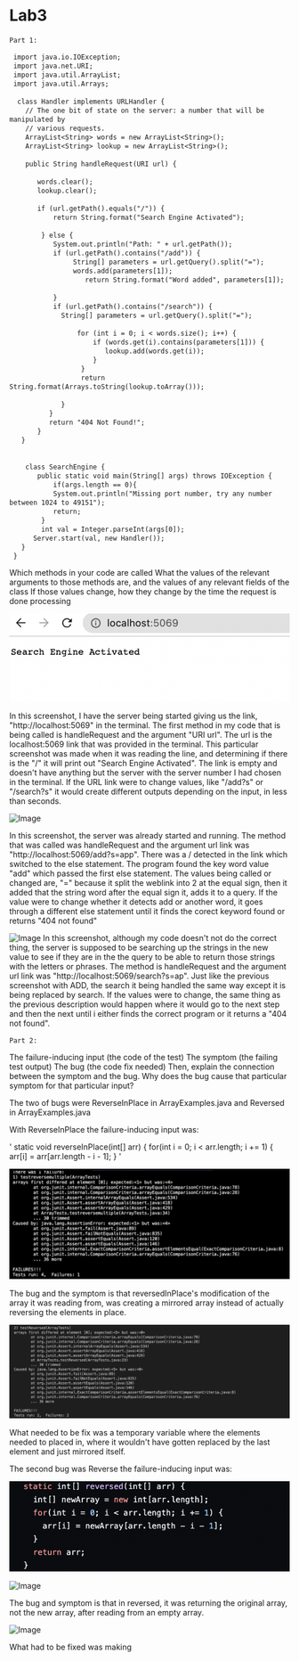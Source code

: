 # Lab3

```
Part 1:
```


     import java.io.IOException;
     import java.net.URI;
     import java.util.ArrayList;
     import java.util.Arrays;

      class Handler implements URLHandler {
        // The one bit of state on the server: a number that will be manipulated by
        // various requests.
        ArrayList<String> words = new ArrayList<String>();
        ArrayList<String> lookup = new ArrayList<String>();

        public String handleRequest(URI url) {
  
           words.clear();
           lookup.clear();

           if (url.getPath().equals("/")) {
               return String.format("Search Engine Activated");

            } else {
               System.out.println("Path: " + url.getPath());
               if (url.getPath().contains("/add")) {
                    String[] parameters = url.getQuery().split("=");
                    words.add(parameters[1]);
                       return String.format("Word added", parameters[1]);

               }
               if (url.getPath().contains("/search")) {
                 String[] parameters = url.getQuery().split("=");

                     for (int i = 0; i < words.size(); i++) {
                         if (words.get(i).contains(parameters[1])) {
                            lookup.add(words.get(i));
                         }
                      }
                      return String.format(Arrays.toString(lookup.toArray()));

                 }
              }
              return "404 Not Found!";
           }
       }


        class SearchEngine {
           public static void main(String[] args) throws IOException {
               if(args.length == 0){
               System.out.println("Missing port number, try any number between 1024 to 49151");
               return;
            }
            int val = Integer.parseInt(args[0]);
          Server.start(val, new Handler());
       }
     }

Which methods in your code are called
What the values of the relevant arguments to those methods are, and the values of any relevant fields of the class
If those values change, how they change by the time the request is done processing

![Image](./LAB3REPORT2.png)


In this screenshot, I have the server being started giving us the link, "http://localhost:5069" in the terminal. The first method in my code that is being called is handleRequest and the argument "URI url". The url is the localhost:5069 link that was provided in the terminal. This particular screenshot was made when it was reading the line, and determining if there is the "/" it will print out "Search Engine Activated". The link is empty and doesn't have anything but the server with the server number I had chosen in the terminal. If the URL link were to change values, like "/add?s" or "/search?s" it would create different outputs depending on the input, in less than seconds.

![Image](./LABREPORT2:ADD.png)

In this screenshot, the server was already started and running. The method that was called was handleRequest and the argument url link was "http://localhost:5069/add?s=app". There was a / detected in the link which switched to the else statement. The program found the key word value "add" which passed the first else statement. The values being called or changed are, "=" because it split the weblink into 2 at the equal sign, then it added that the string word after the equal sign it, adds it to a query. If the value were to change whether it detects add or another word, it goes through a different else statement until it finds the corect keyword found or returns "404 not found"

![Image](./LABREPORT2:SEARCH.png)
In this screenshot, although my code doesn't not do the correct thing, the server is supposed to be searching up the strings in the new value to see if they are in the the query to be able to return those strings with the letters or phrases. The method is handleRequest and the argument url link was "http://localhost:5069/search?s=ap". Just like the previous screenshot with ADD, the search it being handled the same way except it is being replaced by search. If the values were to change, the same thing as the previous description would happen where it would go to the next step and then the next until i either finds the correct program or it returns a "404 not found". 


```
Part 2:
```

The failure-inducing input (the code of the test)
The symptom (the failing test output)
The bug (the code fix needed)
Then, explain the connection between the symptom and the bug. Why does the bug cause that particular symptom for that particular input?

The two of bugs were ReverseInPlace in ArrayExamples.java and Reversed in ArrayExamples.java

With ReverseInPlace the failure-inducing input was:

' static void reverseInPlace(int[] arr) {
    for(int i = 0; i < arr.length; i += 1) {
      arr[i] = arr[arr.length - i - 1];
    }
'   
    
![Image](./LABREPORT2PART2.png)

The bug and the symptom is that reversedInPlace's modification of the array it was reading from, was creating a mirrored array instead of actually reversing the elements in place. 

![Image](./LABREPORT2REVERSEOUTPUT.png)

What needed to be fix was a temporary variable where the elements needed to placed in, where it wouldn't have gotten replaced by the last element and just mirrored itself. 


The second bug was Reverse the failure-inducing input was: 

![Image](./LABREPORT2REVERSEWRONGCODE.png)

![Image](./LABREPORT2PARTTHESECONDONE.png)

The bug and symptom is that in reversed, it was returning the original array, not the new array, after reading from an empty array. 

![Image](./LABREPORT2)

What had to be fixed was making 

